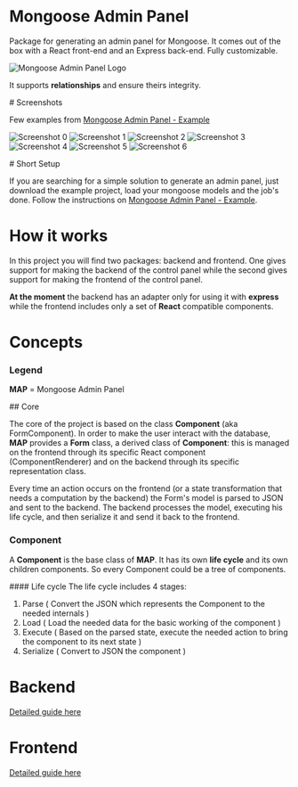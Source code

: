 # Mongoose Admin Panel

Package for generating an admin panel for Mongoose.
It comes out of the box with a React front-end and an Express back-end. Fully customizable.

![Mongoose Admin Panel Logo](./logo.png)

It supports **relationships** and ensure theirs integrity.

# Screenshots

Few examples from [Mongoose Admin Panel - Example](https://github.com/quantumglitch/mongoose-admin-panel-example)

![Screenshot 0](./screenshots/0.png)
![Screenshot 1](./screenshots/1.png)
![Screenshot 2](./screenshots/2.png)
![Screenshot 3](./screenshots/3.png)
![Screenshot 4](./screenshots/4.png)
![Screenshot 5](./screenshots/5.png)
![Screenshot 6](./screenshots/6.png)

# Short Setup

If you are searching for a simple solution to generate an admin panel, just download the example project, load your mongoose models and the job's done. Follow the instructions on [Mongoose Admin Panel - Example](https://github.com/quantumglitch/mongoose-admin-panel-example).

# How it works

In this project you will find two packages: backend and frontend.
One gives support for making the backend of the control panel while the second gives support for making the frontend of the control panel.

**At the moment** the backend has an adapter only for using it with **express** while the frontend includes only a set of **React** compatible components.

# Concepts

### Legend

**MAP** = Mongoose Admin Panel

## Core

The core of the project is based on the class **Component** (aka FormComponent).
In order to make the user interact with the database, **MAP** provides a **Form** class, a derived class of **Component**: this is managed on the frontend through its specific React component (ComponentRenderer) and on the backend through its specific representation class.

Every time an action occurs on the frontend (or a state transformation that needs a computation by the backend) the Form's model is parsed to JSON and sent to the backend.
The backend processes the model, executing his life cycle, and then serialize it and send it back to the frontend.

### Component

A **Component** is the base class of **MAP**.
It has its own **life cycle** and its own children components.
So every Component could be a tree of components.

#### Life cycle
The life cycle includes 4 stages:

1. Parse ( Convert the JSON which represents the Component to the needed internals )
2. Load ( Load the needed data for the basic working of the component )
3. Execute ( Based on the parsed state, execute the needed action to bring the component to its next state )
4. Serialize ( Convert to JSON the component )

# Backend

[Detailed guide here](https://github.com/QuantumGlitch/mongoose-admin-panel/blob/master/backend/README.md)

# Frontend

[Detailed guide here](https://github.com/QuantumGlitch/mongoose-admin-panel/blob/master/frontend/README.md)
